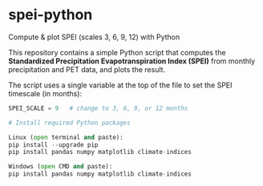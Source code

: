 # spei-python
Compute & plot SPEI (scales 3, 6, 9, 12) with Python

This repository contains a simple Python script that computes the **Standardized Precipitation Evapotranspiration Index (SPEI)** from monthly precipitation and PET data, and plots the result.

The script uses a single variable at the top of the file to set the SPEI timescale (in months):

```py
SPEI_SCALE = 9   # change to 3, 6, 9, or 12 months

# Install required Python packages

Linux (open terminal and paste):
pip install --upgrade pip
pip install pandas numpy matplotlib climate-indices

Windows (open CMD and paste):
pip install pandas numpy matplotlib climate-indices


